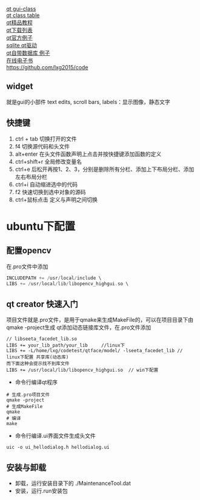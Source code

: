 [qt gui-class](http://doc.qt.io/qt-4.8/qtgui-module.html)  
[qt class table](http://doc.qt.io/qt-5/classes.html)  
[qt精品教程](http://www.qter.org/portal.php?mod=list&catid=6)  
[qt下载列表](http://download.qt.io/archive/)    
[qt官方例子](http://doc.qt.io/qt-5/qtexamplesandtutorials.html)  
[sqlite qt驱动](http://qsqlite.sourceforge.net/#description)  
[qt自带数据库 例子](http://www.qter.org/portal.php?mod=view&aid=51)  
[在线电子书](https://qtguide.ustclug.org/)  
https://github.com/lxg2015/code

## widget
就是gui的小部件
text edits, scroll bars, 
labels：显示图像，静态文字

## 快捷键
1. ctrl + tab 切换打开的文件
2. f4 切换源代码和头文件
3. alt+enter 在头文件函数声明上点击并按快捷键添加函数的定义
4. ctrl+shift+r 全局修改变量名
5. ctrl+e 后松开再按1、2、3，分别是删除所有分栏、添加上下布局分栏、添加左右布局分栏
6. ctrl+i 自动缩进选中的代码
7. f2 快速切换到选中对象的源码
8. ctrl+鼠标点击 定义与声明之间切换

# ubuntu下配置
## 配置opencv
在.pro文件中添加
```c++
INCLUDEPATH += /usr/local/include \
LIBS += /usr/local/lib/libopencv_highgui.so \
```



## qt creator 快速入门
项目文件就是.pro文件，是用于qmake来生成MakeFile的，可以在项目目录下由qmake -project生成
qt添加动态链接库文件，在.pro文件添加
```
// libseeta_facedet_lib.so
LIBS += your_lib_path/your_lib     //linux下
LIBS += -L/home/lxg/codetest/qtface/model/ -lseeta_facedet_lib // linux下配置 共享库(动态库)
而下面这种会提示找不到库文件
LIBS += /usr/local/lib/libopencv_highgui.so  // win下配置
```


- 命令行编译qt程序
```shell
# 生成.pro项目文件
qmake -project
# 生成MakeFile
qmake
# 编译
make
```
- 命令行编译.ui界面文件生成头文件
```shell
uic -o ui_hellodialog.h hellodialog.ui
```

## 安装与卸载
- 卸载，运行安装目录下的
./MaintenanceTool.dat
- 安装，运行.run安装包
